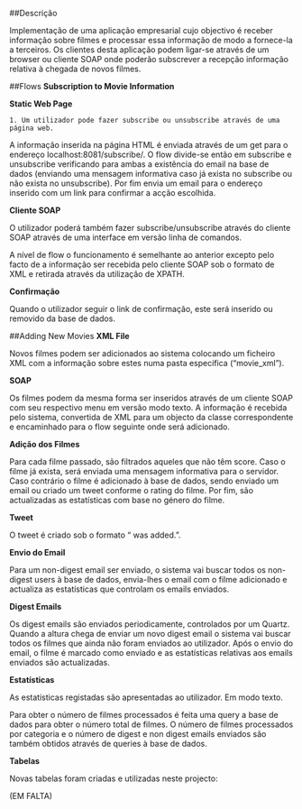 ##Descrição

Implementação de uma aplicação empresarial cujo objectivo é receber informação sobre filmes e processar essa informação de modo a fornece-la a terceiros. Os clientes desta aplicação podem ligar-se através de um browser ou cliente SOAP onde poderão subscrever a recepção informação relativa à chegada de novos filmes.

##Flows
**Subscription to Movie Information**

**Static Web Page**

	1. Um utilizador pode fazer subscribe ou unsubscribe através de uma página web.

A informação inserida na página HTML é enviada através de um get para o endereço localhost:8081/subscribe/. O flow divide-se então em subscribe e unsubscribe verificando para ambas a existência do email na base de dados (enviando uma mensagem informativa caso já exista no subscribe ou não exista no unsubscribe). Por fim envia um email para o endereço inserido com um link para confirmar a acção escolhida.

**Cliente SOAP**

O utilizador poderá também fazer subscribe/unsubscribe através do cliente SOAP através de uma interface em versão linha de comandos.

A nível de flow o funcionamento é semelhante ao anterior excepto pelo facto de a informação ser recebida pelo cliente SOAP sob o formato de XML e retirada através da utilização de XPATH.

**Confirmação**

Quando o utilizador seguir o link de confirmação, este será inserido ou removido da base de dados.

##Adding New Movies
**XML File**

Novos filmes podem ser adicionados ao sistema colocando um ficheiro XML com a informação sobre estes numa pasta específica (“movie_xml”).

**SOAP**

Os filmes podem da mesma forma ser inseridos através de um cliente SOAP com seu respectivo menu em versão modo texto.
A informação é recebida pelo sistema, convertida de XML para um objecto da classe correspondente e encaminhado para o flow seguinte onde será adicionado.

**Adição dos Filmes**

Para cada filme passado, são filtrados aqueles que não têm score. Caso o filme já exista, será enviada uma mensagem informativa para o servidor. Caso contrário o filme é adicionado à base de dados, sendo enviado um email ou criado um tweet conforme o rating do filme. Por fim, são actualizadas as estatísticas com base no género do filme.

**Tweet**

O tweet é criado sob o formato “<Nome do filme> was added.”.

**Envio do Email**

Para um non-digest email ser enviado, o sistema vai buscar todos os non-digest users à base de dados, envia-lhes o email com o filme adicionado e actualiza as estatísticas que controlam os emails enviados.

**Digest Emails**

Os digest emails são enviados periodicamente, controlados por um Quartz. Quando a altura chega de enviar um novo digest email o sistema vai buscar todos os filmes que ainda não foram enviados ao utilizador. Após o envio do email, o filme é marcado como enviado e as estatísticas relativas aos emails enviados são actualizadas.

**Estatísticas**

As estatísticas registadas são apresentadas ao utilizador. Em modo texto. 

Para obter o número de filmes processados é feita uma query a base de dados para obter o número total de filmes. O número de filmes processados por categoria e o número de digest e non digest emails enviados são também obtidos através de queries à base de dados.


**Tabelas**

Novas tabelas foram criadas e utilizadas neste projecto:


(EM FALTA)



